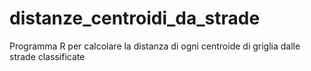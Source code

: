 # distanze_centroidi_da_strade
Programma R per calcolare la distanza di ogni centroide di griglia dalle strade classificate

